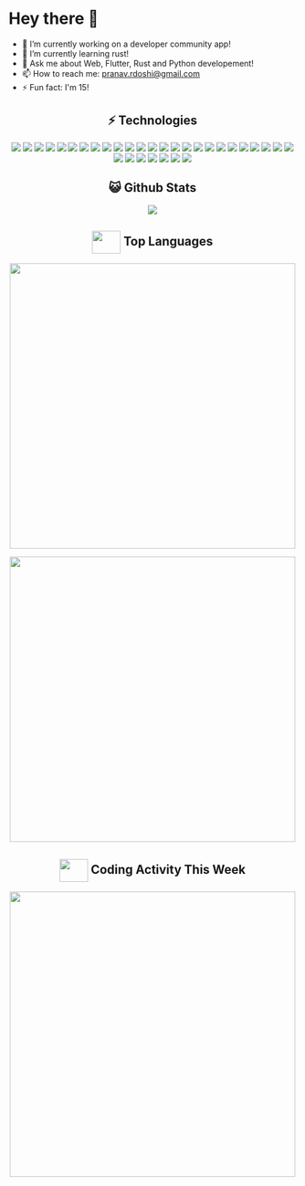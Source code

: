 # Hey there 👋

- 🔭 I’m currently working on a developer community app!
- 🌱 I’m currently learning rust!
- 💬 Ask me about Web, Flutter, Rust and Python developement!
- 📫 How to reach me: pranav.rdoshi@gmail.com
- ⚡ Fun fact: I'm 15!

## <div align="center">⚡ Technologies</div>
  
<p align="center">
<img src="https://img.shields.io/badge/-python-black?style=flat-square&logo=python">
<img src="https://img.shields.io/badge/-Firebase-black?style=flat-square&logo=firebase">
<img src="https://img.shields.io/badge/-MongoDB-black?style=flat-square&logo=mongodb">
<img src="https://img.shields.io/badge/-flutter-black?style=flat-square&logo=flutter">
<img src="https://img.shields.io/badge/-dart-black?style=flat-square&logo=dart">
<img src="https://img.shields.io/badge/-Git-black?style=flat-square&logo=git">
<img src="https://img.shields.io/badge/-GitHub-black?style=flat-square&logo=github">
<img src="https://img.shields.io/badge/-Nodejs-black?style=flat-square&logo=Node.js">
<img src="https://img.shields.io/badge/-Electron-black?style=flat-square&logo=electron">
<img src="https://img.shields.io/badge/-HTML5-black?style=flat-square&logo=html5">
<img src="https://img.shields.io/badge/-CSS3-black?style=flat-square&logo=css3">
<img src="https://img.shields.io/badge/-Jquery-black?style=flat-square&logo=jquery">
<img src="https://img.shields.io/badge/-Bootstrap-black?style=flat-square&logo=bootstrap">
<img src="https://img.shields.io/badge/-TypeScript-black?style=flat-square&logo=typescript">
<img src="https://img.shields.io/badge/-React-black?style=flat-square&logo=react">
<img src="https://img.shields.io/badge/-React Native-black?style=flat-square&logo=react">
<img src="https://img.shields.io/badge/-Swift-black?style=flat-square&logo=swift">
<img src="https://img.shields.io/badge/-Xcode-black?style=flat-square&logo=Xcode">
<img src="https://img.shields.io/badge/-JSON-black?style=flat-square&logo=json">
<img src="https://img.shields.io/badge/-Discord-black?style=flat-square&logo=discord">
<img src="https://img.shields.io/badge/-Powershell-black?style=flat-square&logo=powershell">
<img src="https://img.shields.io/badge/-Flask-black?style=flat-square&logo=flask">
<img src="https://img.shields.io/badge/-Express-black?style=flat-square&logo=express">
<img src="https://img.shields.io/badge/-Unity-black?style=flat-square&logo=unity">
<img src="https://img.shields.io/badge/-Next.js-black?style=flat-square&logo=Next.js">
<img src="https://img.shields.io/badge/-Ionic-black?style=flat-square&logo=ionic">
<img src="https://img.shields.io/badge/-Npm-black?style=flat-square&logo=npm">
<img src="https://img.shields.io/badge/-Yarn-black?style=flat-square&logo=yarn">
<img src="https://img.shields.io/badge/-C++-black?style=flat-square&logo=cplusplus">
<img src="https://img.shields.io/badge/-C sharp-black?style=flat-square">
<img src="https://img.shields.io/badge/-C-black?style=flat-square">
<img src="https://img.shields.io/badge/-Rust-black?style=flat-square&logo=rust">
</p>

## <div align="center">😺 Github Stats</div>

<div align="center">
  <img src="https://github-readme-stats.vercel.app/api?username=ZaphodElevated&theme=radical&hide_title=true" />
</div>

## <div align="center"><img align="center" height="40px" width="50px" src="https://img.icons8.com/nolan/64/leaderboard.png" /><span align="center"> Top Languages</span></div>
<div align="center">
  <img width="500px" src="https://github-readme-stats.vercel.app/api/wakatime?username=ZaphodElevated&theme=radical&hide_title=true" />
</div>  
<p></p>
<div align="center">
  <kbd>
    <img width="500px" src="https://wakatime.com/share/@ZaphodElevated/08a73c90-04b9-4889-a78b-fe5f6e77b2f4.svg" />
  </kbd>
</div>

## <div align="center"><img align="center" height="40px" width="50px" src="https://img.icons8.com/nolan/64/activity-feed.png" /><span align="center"> Coding Activity This Week</span></div>

<div width="500px" align="center">
  <kbd>
    <img width="500px" class="border color-border-inverse" src="https://wakatime.com/share/@ZaphodElevated/d9b7b6bb-3623-4d5d-a248-de790fb9ab06.svg" />
  </kbd>
</div>









